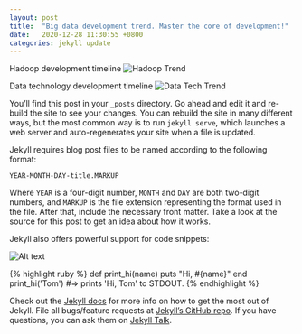 ```yaml
---
layout: post
title:  "Big data development trend. Master the core of development!"
date:   2020-12-28 11:30:55 +0800
categories: jekyll update
---
```

Hadoop development timeline
![Hadoop Trend](https://raw.githubusercontent.com/zhuyoucui0909/zhuyoucui0909.github.io/main/docs/photoes/hadoop_timeline.png)

Data technology development timeline
![Data Tech Trend](https://raw.githubusercontent.com/zhuyoucui0909/zhuyoucui0909.github.io/main/docs/photoes/bigdata_trend.png)

You’ll find this post in your `_posts` directory. Go ahead and edit it and re-build the site to see your changes. You can rebuild the site in many different ways, but the most common way is to run `jekyll serve`, which launches a web server and auto-regenerates your site when a file is updated.

Jekyll requires blog post files to be named according to the following format:

`YEAR-MONTH-DAY-title.MARKUP`

Where `YEAR` is a four-digit number, `MONTH` and `DAY` are both two-digit numbers, and `MARKUP` is the file extension representing the format used in the file. After that, include the necessary front matter. Take a look at the source for this post to get an idea about how it works.

Jekyll also offers powerful support for code snippets:

![Alt text](https://raw.githubusercontent.com/zhuyoucui0909/zhuyoucui0909.github.io/main/docs/photoes/test_tmp.jpg)

{% highlight ruby %}
def print_hi(name)
  puts "Hi, #{name}"
end
print_hi('Tom')
#=> prints 'Hi, Tom' to STDOUT.
{% endhighlight %}

Check out the [Jekyll docs][jekyll-docs] for more info on how to get the most out of Jekyll. File all bugs/feature requests at [Jekyll’s GitHub repo][jekyll-gh]. If you have questions, you can ask them on [Jekyll Talk][jekyll-talk].

[jekyll-docs]: https://jekyllrb.com/docs/home
[jekyll-gh]:   https://github.com/jekyll/jekyll
[jekyll-talk]: https://talk.jekyllrb.com/
